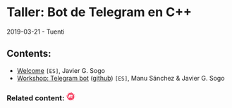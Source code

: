 # Taller: Bot de Telegram en C++
2019-03-21 - Tuenti

## Contents:
- [Welcome](welcome.pdf) `[ES]`, Javier G. Sogo
- [Workshop: Telegram bot](taller_telegram_bot.pdf) ([github](https://github.com/madridccppug/workshop-telegram-bot)) `[ES]`, Manu Sánchez & Javier G. Sogo

### Related content: [<img src="../assets/brand-logos/meetup.svg" alt="meetup" height="20"/>](https://www.meetup.com/es-ES/Madrid-C-Cpp/events/259590246/)

